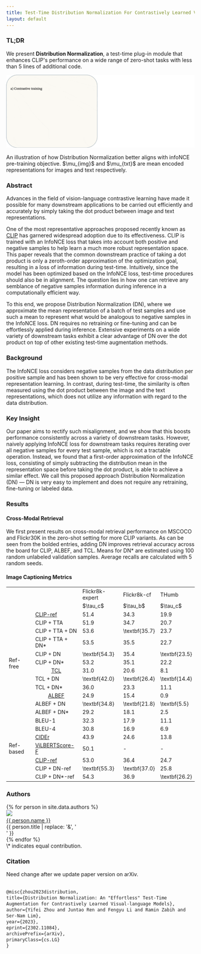 ```yaml
---
title: Test-Time Distribution Normalization For Contrastively Learned Vision-language Models
layout: default
---
```


<script type="text/x-mathjax-config">
  MathJax.Hub.Config({tex2jax: {inlineMath: [['$','$'], ['\\(','\\)']]}});
</script>
<script
  src="https://cdn.mathjax.org/mathjax/latest/MathJax.js?config=TeX-AMS-MML_HTMLorMML"
  type="text/javascript">
</script>

### TL;DR

We present **Distribution Normalization**, a test-time plug-in module that enhances CLIP's performance on a wide range of zero-shot tasks with less than 5 lines of additional code.

<p align="center">
    <img src="images/dn.gif" alt="Image" />
    <figcaption>An illustration of how Distribution Normalization better aligns with infoNCE pre-training objective. $\mu_{img}$ and $\mu_{txt}$ are mean encoded representations for images and text respectively.</figcaption>
</p>

### Abstract

Advances in the field of vision-language contrastive learning have made it possible for many downstream applications to be carried out efficiently and accurately by simply taking the dot product between image and text representations.

One of the most representative approaches proposed recently known as [CLIP](https://arxiv.org/abs/2103.00020) has garnered widespread adoption due to its effectiveness. CLIP is trained with an InfoNCE loss that takes into account both positive and negative samples to help learn a much more robust representation space. This paper reveals that the common downstream practice of taking a dot product is only a zeroth-order approximation of the optimization goal, resulting in a loss of information during test-time. Intuitively, since the model has been optimized based on the InfoNCE loss, test-time procedures should also be in alignment. The question lies in how one can retrieve any semblance of negative samples information during inference in a computationally efficient way.

To this end, we propose Distribution Normalization (DN), where we approximate the mean representation of a batch of test samples and use such a mean to represent what would be analogous to negative samples in the InfoNCE loss. DN requires no retraining or fine-tuning and can be effortlessly applied during inference. Extensive experiments on a wide variety of downstream tasks exhibit a clear advantage of DN over the dot product on top of other existing test-time augmentation methods.

### Background

The InfoNCE loss considers negative samples from the data distribution per positive sample and has been shown to be very effective for cross-modal representation learning. In contrast, during test-time, the similarity is often measured using the dot product between the image and the text representations, which does not utilize any information with regard to the data distribution.

### Key Insight

Our paper aims to rectify such misalignment, and we show that this boosts performance consistently across a variety of downstream tasks. However, naively applying InfoNCE loss for downstream tasks requires iterating over all negative samples for every test sample, which is not a tractable operation. Instead, we found that a first-order approximation of the InfoNCE loss, consisting of simply subtracting the distribution mean in the representation space before taking the dot product, is able to achieve a similar effect. We call this proposed approach Distribution Normalization (DN) &mdash; DN is very easy to implement and does not require any retraining, fine-tuning or labeled data.

### Results

#### Cross-Modal Retrieval

We first present results on cross-modal retrieval performance on MSCOCO and Flickr30K in the zero-shot setting for more CLIP variants. As can be seen from the bolded entries, adding DN improves retrieval accuracy across the board for CLIP, ALBEF, and TCL. Means for DN\* are estimated using 100 random unlabeled validation samples. Average recalls are calculated with 5 random seeds.

#### Image Captioning Metrics

<table>
    <tr>
        <td colspan="2"></td>
        <td>Flickr8k-expert</td>
        <td>Flickr8k-cf</td>
        <td>THumb</td>
    </tr>
    <tr>
        <td colspan="2"></td>
        <td>$\tau_c$</td>
        <td>$\tau_b$</td>
        <td>$\tau_c$</td>
    </tr>
    <tr>
        <td rowspan="12">Ref-free</td>
        <td><a href="https://arxiv.org/abs/2104.08718" rel="noreferrer nofollow" target="_blank">CLIP-ref</a></td>
        <td>51.4</td>
        <td>34.3</td>
        <td>19.9</td>
    </tr>
    <tr>
        <td>CLIP + TTA</td>
        <td>51.9</td>
        <td>34.7</td>
        <td>20.7</td>
    </tr>
    <tr>
        <td>CLIP + TTA + DN</td>
        <td>53.6</td>
        <td>\textbf{35.7}</td>
        <td>23.7</td>
    </tr>
    <tr>
        <td>CLIP + TTA + DN*</td>
        <td>53.5</td>
        <td>35.5</td>
        <td>22.7</td>
    </tr>
    <tr>
        <td>CLIP + DN</td>
        <td>\textbf{54.3}</td>
        <td>35.4</td>
        <td>\textbf{23.5}</td>
    </tr>
    <tr>
        <td>CLIP + DN*</td>
        <td>53.2</td>
        <td>35.1</td>
        <td>22.2</td>
    </tr>
    <tr>
        <td style="text-align:center;"><a href="https://arxiv.org/abs/2202.10401" rel="noreferrer nofollow" target="_blank">TCL</a></td>
        <td>31.0</td>
        <td>20.6</td>
        <td>8.1</td>
    </tr>
    <tr>
        <td>TCL + DN</td>
        <td>\textbf{42.0}</td>
        <td>\textbf{26.4}</td>
        <td>\textbf{14.4}</td>
    </tr>
    <tr>
        <td>TCL + DN*</td>
        <td>36.0</td>
        <td>23.3</td>
        <td>11.1</td>
    </tr>
    <tr>
        <td style="text-align:center;"><a href="https://arxiv.org/abs/2107.07651" rel="noreferrer nofollow" target="_blank">ALBEF</a></td>
        <td>24.9</td>
        <td>15.4</td>
        <td>0.9</td>
    </tr>
    <tr>
        <td>ALBEF + DN</td>
        <td>\textbf{34.8}</td>
        <td>\textbf{21.8}</td>
        <td>\textbf{5.5}</td>
    </tr>
    <tr>
        <td>ALBEF + DN*</td>
        <td>29.2</td>
        <td>18.1</td>
        <td>2.5</td>
    </tr>
    <tr>
        <td rowspan="9">Ref-based</td>
        <td>BLEU-1</td>
        <td>32.3</td>
        <td>17.9</td>
        <td>11.1</td>
    </tr>
    <tr>
        <td>BLEU-4</td>
        <td>30.8</td>
        <td>16.9</td>
        <td>6.9</td>
    </tr>
    <tr>
        <td><a href="https://arxiv.org/abs/1411.5726" rel="noreferrer nofollow" target="_blank">CIDEr</a></td>
        <td>43.9</td>
        <td>24.6</td>
        <td>13.8</td>
    </tr>
    <tr>
        <td><a href="https://arxiv.org/abs/1908.02265" rel="noreferrer nofollow" target="_blank">ViLBERTScore-F</a></td>
        <td>50.1</td>
        <td>-</td>
        <td>-</td>
    </tr>
    <tr>
        <td><a href="https://arxiv.org/abs/2104.08718" rel="noreferrer nofollow" target="_blank">CLIP-ref</a></td>
        <td>53.0</td>
        <td>36.4</td>
        <td>24.7</td>
    </tr>
    <tr>
        <td>CLIP + DN-ref</td>
        <td>\textbf{55.3}</td>
        <td>\textbf{37.0}</td>
        <td>25.8</td>
    </tr>
    <tr>
        <td>CLIP + DN*-ref</td>
        <td>54.3</td>
        <td>36.9</td>
        <td>\textbf{26.2}</td>
    </tr>
</table>

### Authors

<div>
  <div style="text-align: left;">
  {% for person in site.data.authors %}
  <div class="person">
    <img src="{{ person.image }}" width=140 /><br>
    <a href="{{ person.url | relative_url }}">{{ person.name }}</a><br>
    <span>{{ person.title | replace: '&', '<br>' }}</span>
  </div>
  {% endfor %}
  </div>
</div>
\* indicates equal contribution.

### Citation

Need change after we update paper version on arXiv.

```

@misc{zhou2023distribution,
title={Distribution Normalization: An "Effortless" Test-Time Augmentation for Contrastively Learned Visual-language Models},
author={Yifei Zhou and Juntao Ren and Fengyu Li and Ramin Zabih and Ser-Nam Lim},
year={2023},
eprint={2302.11084},
archivePrefix={arXiv},
primaryClass={cs.LG}
}

```
